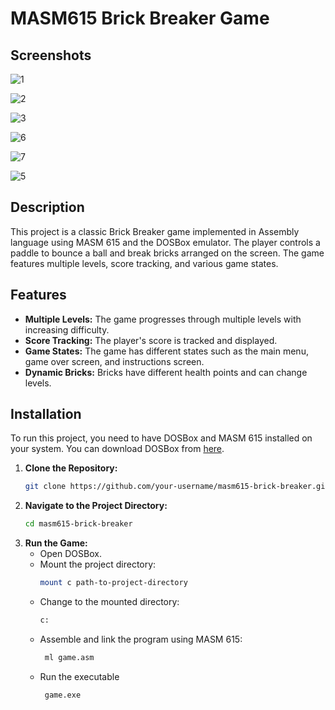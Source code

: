 # MASM615 Brick Breaker Game

## Screenshots

![1](https://github.com/HassanRaza-FAST/Brick-Breaker-Masm615/assets/152514035/ba372c79-750e-452e-a057-015457054a4f)

![2](https://github.com/HassanRaza-FAST/Brick-Breaker-Masm615/assets/152514035/1a2ab20c-50e4-465d-a0ca-6637a5d75bbf)

![3](https://github.com/HassanRaza-FAST/Brick-Breaker-Masm615/assets/152514035/91739952-c6af-42c7-b6b4-3130b73b27be)

![6](https://github.com/HassanRaza-FAST/Brick-Breaker-Masm615/assets/152514035/09842a1e-352b-4d4a-850f-4512e5aac0d2)

![7](https://github.com/HassanRaza-FAST/Brick-Breaker-Masm615/assets/152514035/8319e33a-3ee2-4ccf-8e59-1d3751840b15)

![5](https://github.com/HassanRaza-FAST/Brick-Breaker-Masm615/assets/152514035/fe4add30-5ed3-46ff-8067-d1790fa9a0c3)



## Description

This project is a classic Brick Breaker game implemented in Assembly language using MASM 615 and the DOSBox emulator. The player controls a paddle to bounce a ball and break bricks arranged on the screen. The game features multiple levels, score tracking, and various game states.

## Features

- **Multiple Levels:** The game progresses through multiple levels with increasing difficulty.
- **Score Tracking:** The player's score is tracked and displayed.
- **Game States:** The game has different states such as the main menu, game over screen, and instructions screen.
- **Dynamic Bricks:** Bricks have different health points and can change levels.

## Installation

To run this project, you need to have DOSBox and MASM 615 installed on your system. You can download DOSBox from [here](https://www.dosbox.com/).

1. **Clone the Repository:**
   ```bash
   git clone https://github.com/your-username/masm615-brick-breaker.git
   ```
2. **Navigate to the Project Directory:**
    ```bash
    cd masm615-brick-breaker
   ```
3. **Run the Game:**
   - Open DOSBox.
   - Mount the project directory:
      ```bash
      mount c path-to-project-directory
      ```
   - Change to the mounted directory:
      ```bash
      c:
      ```
   - Assemble and link the program using MASM 615:
     ```bash
      ml game.asm
      ```
   - Run the executable
     ```bash
      game.exe
      ```
